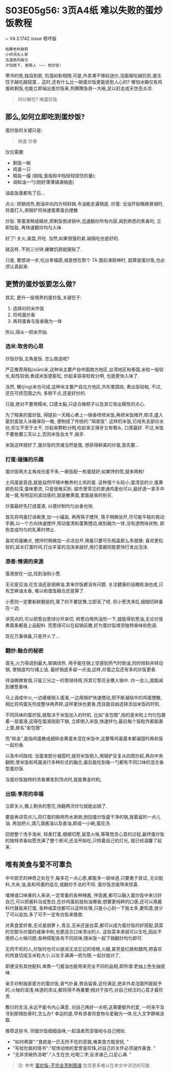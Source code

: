 # S03E05g56: 3页A4纸 难以失败的蛋炒饭教程

~ V4.3.1742 issue 嗯哼版

    枯藤老树昏鸦
    小桥流水人家
    古道西风瘦马
    夕阳西下, 断肠人 ~~~ 想炒饭!

寒冷的夜,独自到家, 饥饿如影相随,可是,外卖凑不够起送价,泡面越吃越抗拒,速冻饺子越吃越寂寞…
这时,还有什么比一碗蛋炒饭更能抚慰人心的?
哪怕冰箱仅有鸡蛋和剩饭,也能立即端出蛋炒饭来,热腾腾急吞一大碗,足以赶走成天世态炎凉. 

> 何以解忧? 唯蛋炒饭.

## 那么,如何立即吃到蛋炒饭?

蛋炒饭的关键只是:

> 快速
> 炒香 

仅仅需要:

- 剩饭一碗
- 鸡蛋一只
- 精盐一撮 (拇指,食指和中指轻轻捏住的量);
- 调和油一勺(刚好薄薄铺满锅底)

油盐饭蛋都有了后...

点火: 把锅烧热,倒油并向四方倾斜锅,令油能走遍锅底. 
炒蛋: 当油开始略微冒烟时,将蛋打入,用锅铲将快速蛋黄蛋白搅散 

炒饭: 等蛋液稍成糊状,把剩饭倒进锅中,迅速翻炒所有内容,闻到熟悉的焦香时, 立即加盐, 再快速翻炒均匀入味. 

好了! 关火,装盘,开吃. 当然,如果很饿的紧,端锅吃也是好的. 

就这样, 不到三分钟,辘辘饥肠就服贴了.

只是, 要想进一步,吃出幸福感,或是想在那个 TA 面前演厨神时,
就算是蛋炒饭,也必须认真起来.

## 更赞的蛋炒饭要怎么做?

其实, 更升一层境界的蛋炒饭,关键在于:

1. 选择对的米作饭
2. 将鸡蛋炒香
3. 再将蛋香与饭香融为一体

所以,得从一把米开始. 

### 选米:取舍的心思

炒饭炒饭,主角是饭. 怎么挑选呢?

严正推荐用籼(xiān)米,这种米主要产自中国南方地区,台湾地区和泰国,米粒一般较长,粘性较弱,煮成米饭更膨松, 炒起来容易粒粒分明, 也就更快入味了.

当然, 粳(jīng)米也可成,这种米主要产自北方地区,外形更圆些, 煮出饭较粘, 不过,还在可控范围之内, 多晾干点,还是好炒的.

只是,绝对不要用糯米, 口感太黏,只适合做粽子以及其它突出糯性的点心.

为了精美的蛋炒饭, 得提前一天精心煮上一锅香喷喷米饭,再把米饭摊开,晾凉,盛入密封盒放入冰箱保存一晚, 便制成了传统的:"隔夜饭".
这样的米饭,已经失去部份水份,却又不至于太干, 炒起来颗粒分明,吃起来又弹牙又有嚼头, 口感最好.
不过,米饭不要放置三天以上,否则米饭会太干,崩牙.

米饭这样就好了,蛋炒饭的灵魂当然是蛋, 想获得鲜美的炒蛋,首先要…

### 打蛋:碰撞的乐趣

蛋炒饭两大主角戏份差不多,一碗饭配一枚蛋就好;如果馋的慌,就来两枚!

土鸡蛋是首选,就是自然环境中散养的土鸡的蛋. 这种蛋个头较小,蛋清显的少,蛋黄颜色较深,蛋味更浓, 只是很难买到. 
超市里常见的普通鸡蛋也可以,最好逐一拿手中晃一晃,有明显的波动感的,就是散黄蛋,里面是臭的别买.

炒蛋最好先打成蛋液, 以便炒制均匀出香也快.

首先将鸡蛋打进碗里,加一小撮盐, 再用筷子搅拌, 筷子稍微张开,尽可能平稳的晃动手腕,以一个方向快速搅拌,带动蛋清和蛋黄搅动,做到融为一体,没有透明块状物, 颜色变成均匀的乳黄时停止. 

喜欢鸡蛋嫩点, 搅拌时稍微加一点凉白开,用量只要可乐瓶盖那么多就够; 喜欢更松软的,延长打蛋时间,打出丰富的泡沫来就好,用打蛋器则能更快打发出泡沫. 

### 添香:情调的来源

蛋液放在一边,找到油和小葱. 

无论是豆油,花生油还是胡麻油,拿来炒饭都没有问题. 关注健康的话橄榄油也成,只有芝麻油太香, 难以和蛋饭融合还是算了.

小葱则一定要新鲜脆挺的,蔫了的不要犹豫,立即丢了吧.
将小葱洗净后,细细切碎备在一边.

讲究点的,可以把葱白葱绿分开来切, 碎葱白用热油煎一下,就能得到葱油,无论炒饭煮面条都是上品配料.
而葱绿可以在起锅前撒,好为蛋炒饭增添独特香味和色调. 

现在万事俱备,只差开火了...

### 翻炒:融合的秘密

首先,火力得调到最大,架锅烧热. 用手能在锅上空感到热气时倒油,同时倾斜并转动锅, 使锅底均匀铺上油, 最好锅底多留一点油,这样,炒蛋之后还有多的炒饭更香. 

待油微微冒烟,只留三分之一的葱绿待用,将其它葱花全撒入锅中. 炒一会儿,就能闻到爆葱香味. 

马上调成中火,一边缓缓倒入蛋液,一边用锅铲快速搅动,把不断凝结中的鸡蛋搅散,相比将鸡蛋先煎成整块再弄碎,这样更快也更香,而且能自由选择添加米饭的时机. 

不同风味的蛋炒饭,就取决于米饭加入的时机. 比如"金包银",指的是米粒上均匀包裹着一层蛋液,这得在蛋液刚刚下锅, 立即倒入米饭,快速拌匀,最后每个饭粒外都能裹上蛋,故名"金包银".

而"碎金",是指鸡蛋散成细碎金黄蛋末混在米饭中,这要等鸡蛋基本都凝固时再和饭一起炒香.

以及中间路线: 当蛋液部分凝固时,就将米饭倒入,用锅铲反复从四周抄起,再向中央翻倒,使米饭和鸡蛋进行多种形式的融合,最后能吃到每一勺都有不同口味的混合香型蛋炒饭.

当蛋炒饭独特的浓香爆发到顶点时,就是黄金时机;

### 出锅:享用的幸福

立即关火,撒上剩余的葱花,快翻两次炒匀就能出锅了.

要是再讲究点儿,将打蛋的碗用热水涮涮,倒回蛋炒饭盛干净的锅,就着留的一点儿油, 再加把火,滴几滴酱油以及香油,即成一小碗,蛋花汤.

回想整个洗手淘米, 轻柔打蛋,细细切葱,留意火候,等等饱含心意的过程,最终蛋炒饭的独特浓香如愿充满了整个房间,还没开始吃,只照着自己的灯光, 就已经温馨了起来. 

## 唯有美食与爱不可辜负

中华厨艺的神奇之处在于,每多花一点心思,都能多一层味道,只要勇于尝试, 无论配料,大米,油,盐和鸡蛋的组合,或翻炒手法的不同. 蛋炒饭总能带来惊喜. 

嗜辣或口味重的人来讲,一定常备的各种辣酱, 拌饭酱,都可以融入蛋炒饭中来讨好自己,可以把酱料当成葱白,在炒鸡蛋前就和油爆香;想要更纯粹的口感,还可以用酱料代替盐来打蛋, 各种咸菜也都可以这样处理,只是小心别一下放太多,要知道,放少了可以追加,多了可不一定有白饭来挽救.

对素食爱好者,无论是胡萝卜,青豆,玉米还是白菜,都可以成为蛋炒饭的好搭配,蔬菜的甘甜与炒蛋的咸香中和,也更适合口味清淡的人. 这些菜本来就可以生吃,因此不用担心火候问题;各种搭配各有不同风味,随米饭一起下锅翻炒均匀即可. 

无肉不欢的人,炒饭时也可以放进无法忘记的培根,火腿,甚至是红肠和腊肉,把喜欢的肉食切成玉米粒大小,以左手满满一把为限,一起炒就对了, 

即便没有其他配料,单靠一勺酱油也能带来完全不同的品相,即所谓:老抽上色生抽提味. 

亲手炒制独家密方的蛋炒饭,香气扑鼻,唇齿留香,这份满足,绝非外卖泡面所能赋予的.火候的深浅,味道的浓淡,都将得不再重要;相对于技巧,对自己倾注的心意才最珍贵. 

敷衍的生活,永远不能令内心满意. 对自己再好一点吧,这需要额外的爱,
一时来不及寻到那根肋骨时,怎么办?
幸运的是,早有贤者将食物与爱融为一体,化入文字静候汲取. 

推荐这些书, 同蛋炒饭细细品味,一起温柔而坚强地与自己相处. 

- "如何煮狼":"食欲是一匹无所不在的恶狼,唯美食方能安抚. "
- "写给牡蛎的情书":"软体动物的爱曾是珍珠,对自己的关怀必须凝作美食. "
- "无非求碗热汤喝":"人生在世,吃喝二字;反求诸己,口足心满. "

> 注:
> 参考 [蛋炒饭-不完全烹制图谱](http://openmindclub.qiniucdn.com/res/tapes/GC4/S03E05g56/fired-rice-egg-mapping.png) 包含更多难以在本文中详述的可能.
